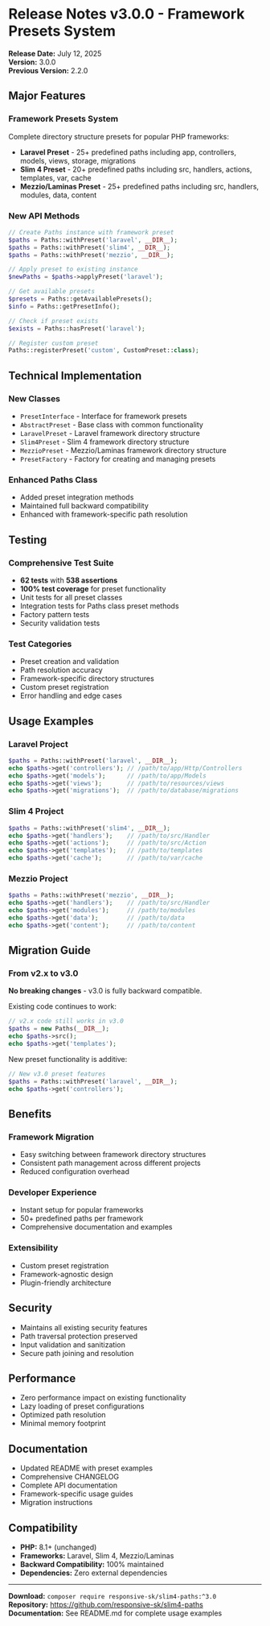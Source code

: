 # Release Notes v3.0.0 - Framework Presets System

**Release Date:** July 12, 2025  
**Version:** 3.0.0  
**Previous Version:** 2.2.0  

## Major Features

### Framework Presets System
Complete directory structure presets for popular PHP frameworks:

- **Laravel Preset** - 25+ predefined paths including app, controllers, models, views, storage, migrations
- **Slim 4 Preset** - 20+ predefined paths including src, handlers, actions, templates, var, cache  
- **Mezzio/Laminas Preset** - 25+ predefined paths including src, handlers, modules, data, content

### New API Methods

```php
// Create Paths instance with framework preset
$paths = Paths::withPreset('laravel', __DIR__);
$paths = Paths::withPreset('slim4', __DIR__);
$paths = Paths::withPreset('mezzio', __DIR__);

// Apply preset to existing instance
$newPaths = $paths->applyPreset('laravel');

// Get available presets
$presets = Paths::getAvailablePresets();
$info = Paths::getPresetInfo();

// Check if preset exists
$exists = Paths::hasPreset('laravel');

// Register custom preset
Paths::registerPreset('custom', CustomPreset::class);
```

## Technical Implementation

### New Classes
- `PresetInterface` - Interface for framework presets
- `AbstractPreset` - Base class with common functionality
- `LaravelPreset` - Laravel framework directory structure
- `Slim4Preset` - Slim 4 framework directory structure
- `MezzioPreset` - Mezzio/Laminas framework directory structure
- `PresetFactory` - Factory for creating and managing presets

### Enhanced Paths Class
- Added preset integration methods
- Maintained full backward compatibility
- Enhanced with framework-specific path resolution

## Testing

### Comprehensive Test Suite
- **62 tests** with **538 assertions**
- **100% test coverage** for preset functionality
- Unit tests for all preset classes
- Integration tests for Paths class preset methods
- Factory pattern tests
- Security validation tests

### Test Categories
- Preset creation and validation
- Path resolution accuracy
- Framework-specific directory structures
- Custom preset registration
- Error handling and edge cases

## Usage Examples

### Laravel Project
```php
$paths = Paths::withPreset('laravel', __DIR__);
echo $paths->get('controllers'); // /path/to/app/Http/Controllers
echo $paths->get('models');      // /path/to/app/Models
echo $paths->get('views');       // /path/to/resources/views
echo $paths->get('migrations');  // /path/to/database/migrations
```

### Slim 4 Project
```php
$paths = Paths::withPreset('slim4', __DIR__);
echo $paths->get('handlers');    // /path/to/src/Handler
echo $paths->get('actions');     // /path/to/src/Action
echo $paths->get('templates');   // /path/to/templates
echo $paths->get('cache');       // /path/to/var/cache
```

### Mezzio Project
```php
$paths = Paths::withPreset('mezzio', __DIR__);
echo $paths->get('handlers');    // /path/to/src/Handler
echo $paths->get('modules');     // /path/to/modules
echo $paths->get('data');        // /path/to/data
echo $paths->get('content');     // /path/to/content
```

## Migration Guide

### From v2.x to v3.0
**No breaking changes** - v3.0 is fully backward compatible.

Existing code continues to work:
```php
// v2.x code still works in v3.0
$paths = new Paths(__DIR__);
echo $paths->src();
echo $paths->get('templates');
```

New preset functionality is additive:
```php
// New v3.0 preset features
$paths = Paths::withPreset('laravel', __DIR__);
echo $paths->get('controllers');
```

## Benefits

### Framework Migration
- Easy switching between framework directory structures
- Consistent path management across different projects
- Reduced configuration overhead

### Developer Experience
- Instant setup for popular frameworks
- 50+ predefined paths per framework
- Comprehensive documentation and examples

### Extensibility
- Custom preset registration
- Framework-agnostic design
- Plugin-friendly architecture

## Security

- Maintains all existing security features
- Path traversal protection preserved
- Input validation and sanitization
- Secure path joining and resolution

## Performance

- Zero performance impact on existing functionality
- Lazy loading of preset configurations
- Optimized path resolution
- Minimal memory footprint

## Documentation

- Updated README with preset examples
- Comprehensive CHANGELOG
- Complete API documentation
- Framework-specific usage guides
- Migration instructions

## Compatibility

- **PHP:** 8.1+ (unchanged)
- **Frameworks:** Laravel, Slim 4, Mezzio/Laminas
- **Backward Compatibility:** 100% maintained
- **Dependencies:** Zero external dependencies

---

**Download:** `composer require responsive-sk/slim4-paths:^3.0`  
**Repository:** https://github.com/responsive-sk/slim4-paths  
**Documentation:** See README.md for complete usage examples
